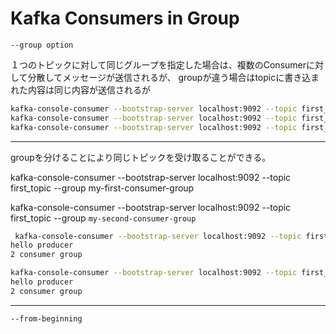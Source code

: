 # Kafka Consumers in Group


`--group option`

１つのトピックに対して同じグループを指定した場合は、複数のConsumerに対して分散してメッセージが送信されるが、
groupが違う場合はtopicに書き込まれた内容は同じ内容が送信されるが

```sh
kafka-console-consumer --bootstrap-server localhost:9092 --topic first_topic --group my-first-consumer-group
kafka-console-consumer --bootstrap-server localhost:9092 --topic first_topic --group my-first-consumer-group
kafka-console-consumer --bootstrap-server localhost:9092 --topic first_topic --group my-first-consumer-group
```

---
groupを分けることにより同じトピックを受け取ることができる。


kafka-console-consumer --bootstrap-server localhost:9092 --topic first_topic --group my-first-consumer-group

kafka-console-consumer --bootstrap-server localhost:9092 --topic first_topic --group `my-second-consumer-group`

```sh
 kafka-console-consumer --bootstrap-server localhost:9092 --topic first_topic --group my-first-consumer-group --from-beginning
hello producer
2 consumer group

kafka-console-consumer --bootstrap-server localhost:9092 --topic first_topic --group my-second-consumer-group --from-beginning
hello producer
2 consumer group
```
---

`--from-beginning`

